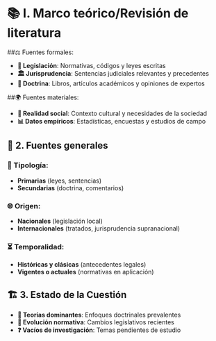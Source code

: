 # 📚 I. Marco teórico/Revisión de literatura 

##⚖️ Fuentes formales:  
- **📜 Legislación**: Normativas, códigos y leyes escritas  
- **🏛️ Jurisprudencia**: Sentencias judiciales relevantes y precedentes  
- **📖 Doctrina**: Libros, artículos académicos y opiniones de expertos  

##🌍 Fuentes materiales:  
- **👥 Realidad social**: Contexto cultural y necesidades de la sociedad  
- **📊 Datos empíricos**: Estadísticas, encuestas y estudios de campo  

## 📂 2. Fuentes generales
### 🔢 Tipología:  
- **Primarias** (leyes, sentencias)  
- **Secundarias** (doctrina, comentarios)  

### 🌐 Origen:  
- **Nacionales** (legislación local)  
- **Internacionales** (tratados, jurisprudencia supranacional)  

### ⏳ Temporalidad:  
- **Históricas y clásicas** (antecedentes legales)  
- **Vigentes o actuales** (normativas en aplicación)  

## 🏗️ 3. Estado de la Cuestión  
- **📌 Teorías dominantes**: Enfoques doctrinales prevalentes  
- **🔄 Evolución normativa**: Cambios legislativos recientes  
- **❓ Vacíos de investigación**: Temas pendientes de estudio  
